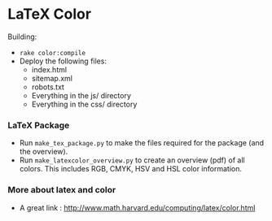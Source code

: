 # LaTeX Color

Building:

* `rake color:compile`
* Deploy the following files:
  * index.html
  * sitemap.xml
  * robots.txt
  * Everything in the js/ directory
  * Everything in the css/ directory

### LaTeX Package
* Run `make_tex_package.py` to make the files required for the package (and the overview).
* Run `make_latexcolor_overview.py` to create an overview (pdf) of all colors. This includes RGB, CMYK, HSV and HSL color information.

### More about latex and color

* A great link : http://www.math.harvard.edu/computing/latex/color.html
